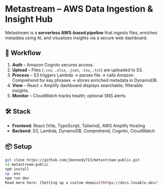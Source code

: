 # Metastream – AWS Data Ingestion & Insight Hub

Metastream is a **serverless AWS-based pipeline** that ingests files, enriches metadata using AI, and visualizes insights via a secure web dashboard.

## 🚀 Workflow
1. **Auth** – Amazon Cognito secures access.
2. **Upload** – Files (`.csv`, `.xlsx`, `.json`, `.tsv`, `.txt`) are uploaded to S3.
3. **Process** – S3 triggers Lambda → parses file → calls Amazon Comprehend for key phrases → stores enriched metadata in DynamoDB.
4. **View** – React + Amplify dashboard displays searchable, filterable insights.
5. **Monitor** – CloudWatch tracks health; optional SNS alerts.

## 🛠 Stack
- **Frontend**: React (Vite, TypeScript, Tailwind), AWS Amplify Hosting
- **Backend**: S3, Lambda, DynamoDB, Comprehend, Cognito, CloudWatch

## 📦 Setup
```bash
git clone https://github.com/jkennedy713/metastream-public.git
cd metastream-public
npm install
cp .env
npm run dev
Read more here: [Setting up a custom domain](https://docs.lovable.dev/tips-tricks/custom-domain#step-by-step-guide)
